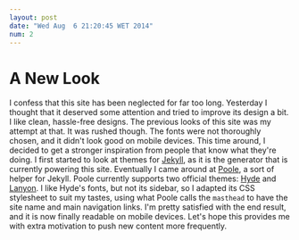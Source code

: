 ```yaml
---
layout: post
date: "Wed Aug  6 21:20:45 WET 2014"
num: 2
---
```


# A New Look

I confess that this site has been neglected for far too long. Yesterday I
thought that it deserved some attention and tried to improve its design a bit. I
like clean, hassle-free designs. The previous looks of this site was my attempt
at that. It was rushed though. The fonts were not thoroughly chosen, and it
didn't look good on mobile devices. This time around, I decided to get a
stronger inspiration from people that know what they're doing. I first started
to look at themes for [Jekyll][jekyll], as it is the generator that is currently
powering this site. Eventually I came around at [Poole][poole], a sort of helper
for Jekyll. Poole currently supports two official themes: [Hyde][hyde] and
[Lanyon][lanyon]. I like Hyde's fonts, but not its sidebar, so I adapted its CSS
stylesheet to suit my tastes, using what Poole calls the `masthead` to have the
site name and main navigation links. I'm pretty satisfied with the end result,
and it is now finally readable on mobile devices. Let's hope this provides me
with extra motivation to push new content more frequently.

[jekyll]: http://jekyllrb.com/
[poole]: http://getpoole.com/
[hyde]: http://hyde.getpoole.com/
[lanyon]: http://lanyon.getpoole.com/
